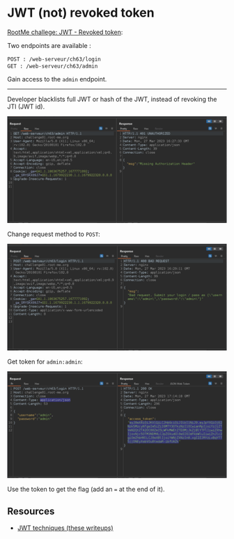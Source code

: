 # JWT (not) revoked token

[RootMe challege: JWT - Revoked token](https://www.root-me.org/en/Challenges/Web-Server/JWT-Revoked-token): 

Two endpoints are available :

    POST : /web-serveur/ch63/login
    GET : /web-serveur/ch63/admin

Gain access to the `admin` endpoint.

----

Developer blacklists full JWT or hash of the JWT, instead of revoking the JTI (JWT id).

![RootMe JWT jti](../../_static/images/rootme-jwt2a.png)

Change request method to `POST`:

![RootMe JWT jti](../../_static/images/rootme-jwt2b.png)

Get token for `admin:admin`:

![RootMe JWT jti](../../_static/images/rootme-jwt2c.png)

Use the token to get the flag (add an `=` at the end of it).

## Resources

* [JWT techniques (these writeups)](../jwt/README.md)
